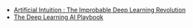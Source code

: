 * [Artificial Intuition : The Improbable Deep Learning Revolution](https://www.amazon.com/Artificial-Intuition-Improbable-Learning-Revolution-ebook/dp/B0772TTC3G)
* [The Deep Learning AI Playbook](https://gumroad.com/l/WRbUs)
